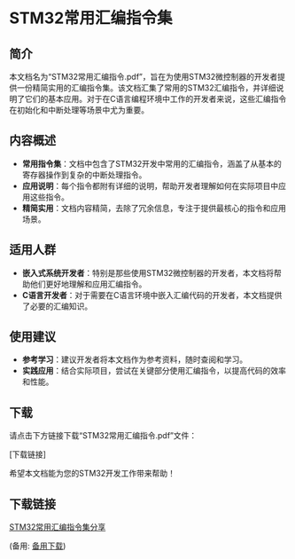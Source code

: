 # STM32常用汇编指令集

## 简介

本文档名为“STM32常用汇编指令.pdf”，旨在为使用STM32微控制器的开发者提供一份精简实用的汇编指令集。该文档汇集了常用的STM32汇编指令，并详细说明了它们的基本应用。对于在C语言编程环境中工作的开发者来说，这些汇编指令在初始化和中断处理等场景中尤为重要。

## 内容概述

- **常用指令集**：文档中包含了STM32开发中常用的汇编指令，涵盖了从基本的寄存器操作到复杂的中断处理指令。
- **应用说明**：每个指令都附有详细的说明，帮助开发者理解如何在实际项目中应用这些指令。
- **精简实用**：文档内容精简，去除了冗余信息，专注于提供最核心的指令和应用场景。

## 适用人群

- **嵌入式系统开发者**：特别是那些使用STM32微控制器的开发者，本文档将帮助他们更好地理解和应用汇编指令。
- **C语言开发者**：对于需要在C语言环境中嵌入汇编代码的开发者，本文档提供了必要的汇编知识。

## 使用建议

- **参考学习**：建议开发者将本文档作为参考资料，随时查阅和学习。
- **实践应用**：结合实际项目，尝试在关键部分使用汇编指令，以提高代码的效率和性能。

## 下载

请点击下方链接下载“STM32常用汇编指令.pdf”文件：

[下载链接]

希望本文档能为您的STM32开发工作带来帮助！

## 下载链接
[STM32常用汇编指令集分享](https://pan.quark.cn/s/98cf61526804) 

(备用: [备用下载](https://pan.baidu.com/s/1kq0Hb-7Z0cnxnSOKc155-g?pwd=1234))
